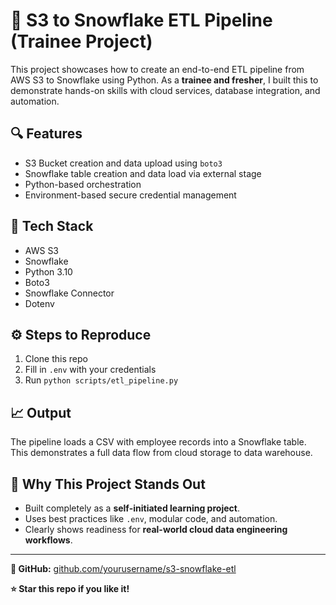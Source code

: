 
# 🚀 S3 to Snowflake ETL Pipeline (Trainee Project)

This project showcases how to create an end-to-end ETL pipeline from AWS S3 to Snowflake using Python. As a **trainee and fresher**, I built this to demonstrate hands-on skills with cloud services, database integration, and automation.

## 🔍 Features
- S3 Bucket creation and data upload using `boto3`
- Snowflake table creation and data load via external stage
- Python-based orchestration
- Environment-based secure credential management

## 🧰 Tech Stack
- AWS S3
- Snowflake
- Python 3.10
- Boto3
- Snowflake Connector
- Dotenv

## ⚙️ Steps to Reproduce
1. Clone this repo
2. Fill in `.env` with your credentials
3. Run `python scripts/etl_pipeline.py`

## 📈 Output
The pipeline loads a CSV with employee records into a Snowflake table. This demonstrates a full data flow from cloud storage to data warehouse.

## 📌 Why This Project Stands Out
- Built completely as a **self-initiated learning project**.
- Uses best practices like `.env`, modular code, and automation.
- Clearly shows readiness for **real-world cloud data engineering workflows**.

---
**🔗 GitHub:** [github.com/yourusername/s3-snowflake-etl](https://github.com/yourusername/s3-snowflake-etl)

**⭐ Star this repo if you like it!**
